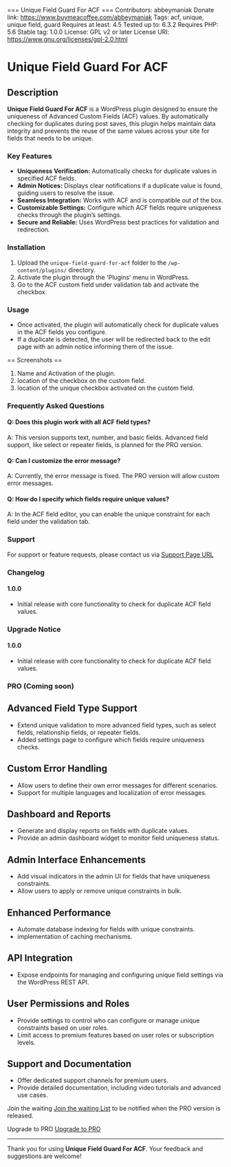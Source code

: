 === Unique Field Guard For ACF ===
Contributors: abbeymaniak
Donate link: https://www.buymeacoffee.com/abbeymaniak
Tags: acf, unique, unique field, guard
Requires at least: 4.5
Tested up to: 6.3.2
Requires PHP: 5.6
Stable tag: 1.0.0
License: GPL v2 or later
License URI: https://www.gnu.org/licenses/gpl-2.0.html

# Unique Field Guard For ACF

## Description

**Unique Field Guard For ACF** is a WordPress plugin designed to ensure the uniqueness of Advanced Custom Fields (ACF) values. By automatically checking for duplicates during post saves, this plugin helps maintain data integrity and prevents the reuse of the same values across your site for fields that needs to be unique.

### Key Features

- **Uniqueness Verification:** Automatically checks for duplicate values in specified ACF fields.
- **Admin Notices:** Displays clear notifications if a duplicate value is found, guiding users to resolve the issue.
- **Seamless Integration:** Works with ACF and is compatible out of the box.
- **Customizable Settings:** Configure which ACF fields require uniqueness checks through the plugin’s settings.
- **Secure and Reliable:** Uses WordPress best practices for validation and redirection.

### Installation

1. Upload the `unique-field-guard-for-acf` folder to the `/wp-content/plugins/` directory.
2. Activate the plugin through the 'Plugins' menu in WordPress.
3. Go to the ACF custom field under validation tab and activate the checkbox.

### Usage

- Once activated, the plugin will automatically check for duplicate values in the ACF fields you configure.
- If a duplicate is detected, the user will be redirected back to the edit page with an admin notice informing them of the issue.

== Screenshots ==

1. Name and Activation of the plugin.
2. location of the checkbox on the custom field.
3. location of the unique checkbox activated on the custom field.

### Frequently Asked Questions
#### Q: Does this plugin work with all ACF field types?
A: This version supports text, number, and basic fields. Advanced field support, like select or repeater fields, is planned for the PRO version.

#### Q: Can I customize the error message?
A: Currently, the error message is fixed. The PRO version will allow custom error messages.

#### Q: How do I specify which fields require unique values?
A: In the ACF field editor, you can enable the unique constraint for each field under the validation tab.


### Support

For support or feature requests, please contact us via [Support Page URL](https://primastech.com/support)

### Changelog
#### 1.0.0
- Initial release with core functionality to check for duplicate ACF field values.

### Upgrade Notice
#### 1.0.0
- Initial release with core functionality to check for duplicate ACF field values.

### PRO (Coming soon)

## Advanced Field Type Support
- Extend unique validation to more advanced field types, such as select fields, relationship fields, or repeater fields.
- Added settings page to configure which fields require uniqueness checks.

## Custom Error Handling
- Allow users to define their own error messages for different scenarios.
- Support for multiple languages and localization of error messages.

## Dashboard and Reports
- Generate and display reports on fields with duplicate values.
- Provide an admin dashboard widget to monitor field uniqueness status.

## Admin Interface Enhancements
- Add visual indicators in the admin UI for fields that have uniqueness constraints.
- Allow users to apply or remove unique constraints in bulk.

## Enhanced Performance
- Automate database indexing for fields with unique constraints.
- implementation of caching mechanisms.

## API Integration
- Expose endpoints for managing and configuring unique field settings via the WordPress REST API.

## User Permissions and Roles
- Provide settings to control who can configure or manage unique constraints based on user roles.
- Limit access to premium features based on user roles or subscription levels.

## Support and Documentation
-  Offer dedicated support channels for premium users.
-  Provide detailed documentation, including video tutorials and advanced use cases.

Join the waiting [Join the waiting List](https://primastech.com/product/unique-field-guard-for-acf/)
to be notified when the PRO version is released.

Upgrade to PRO [Upgrade to PRO](https://primastech.com/product/unique-field-guard-for-acf/)



---

Thank you for using **Unique Field Guard For ACF**. Your feedback and suggestions are welcome!
